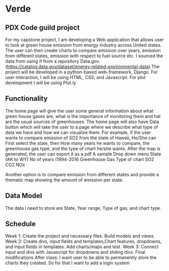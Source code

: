 # Verde
## PDX Code guild project
For my capstone project, I am developing a Web application that allows user to look at green house emission from energy industry across United states. The user can then create charts to compare emission over years, emission from different states, emission with respect to fuel source etc. I sourced the data from using if from a repository Data.gov. (https://catalog.data.gov/dataset/energy-related-environmental-data).The project will be developed in a python-based web-framework, Django. For user interaction, I will be using HTML, CSS, and Javascript. For plot development I will be using Plot.ly 
## Functionality
The home page will give the user some general information about what green house gases are, what is the importance of monitoring them and hat are the usual sources of greenhouses. The home page will also have Data button which will take the user to a page where we describe what type of data we have and how we can visualize them.
For example, if the user wants to compare emission of SO2 from the state of Hawaii, He/She can First select the state, then How many years he wants to compare, the greenhouse gas type, and the type of chart he/she wants. After the map is generated, the user can export it as a pdf
A sample Drop down menu 
State (AK to WY)	No of years (1994-2016	Greenhouse Gas	Type of chart
		SO2	
		CO2	
		NOx	

Another option is to compare emission from different states and provide a thematic map showing the amount of emission per state.
## Data Model
The data I need to store are State, Year range, Type of gas, and chart type.
## Schedule
Week 1: Create the project and necessary files. Build models and views.
Week 2: Create divs, input fields and templates,Chart features, dropdowns, and input fields in templates. Add charts/maps and test.
Week 3: Connect input and divs with Javascript for dropdowns and sliding divs. Final modifications
After class: I want user to be able to permanently store the charts they created. So for that I want to add a login system


